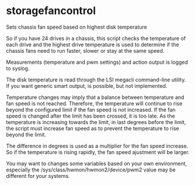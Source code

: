 storagefancontrol
=================

Sets chassis fan speed based on highest disk temperature

So if you have 24 drives in a chassis, this script checks the temperature
of each drive and the highest drive temperature is used to determine
if the chassis fans need to run faster, slower or stay at the same speed.

Measurements (temperature and pwm settings) and action output is logged to syslog.

The disk temperature is read through the LSI megacli command-line utility.
If you want generic smart output, is possible, but not implemented. 

Temperature changes may imply that a balance between temperature and fan speed is
not reached. Therefore, the temperature will continue to rise beyond the configured
limit if the fan speed is not increased. If the fan speed is changed after the
limit has been crossed, it is too late. As the temperature is increasing towards
the limit, in last degrees before the limit, the script must increase fan speed
as to prevent the temperature to rise beyond the limit. 

The difference in degrees is used as a multiplier for the fan speed increase. So
if the temperature is rising rapidly, the fan speed ajustment will be larger.

You may want to changes some variables based on your own environment, especially
the /sys/class/hwmon/hwmon2/device/pwm2 value may be different for your systems.
